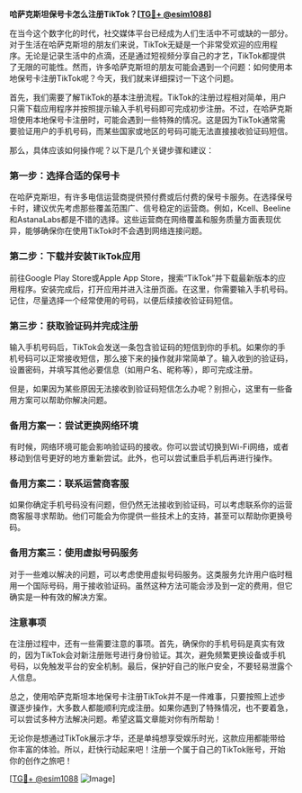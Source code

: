 **哈萨克斯坦保号卡怎么注册TikTok？[[TG💪+ @esim1088](https://t.me/s/esim1088)]**

在当今这个数字化的时代，社交媒体平台已经成为人们生活中不可或缺的一部分。对于生活在哈萨克斯坦的朋友们来说，TikTok无疑是一个非常受欢迎的应用程序。无论是记录生活中的点滴，还是通过短视频分享自己的才艺，TikTok都提供了无限的可能性。然而，许多哈萨克斯坦的朋友可能会遇到一个问题：如何使用本地保号卡注册TikTok呢？今天，我们就来详细探讨一下这个问题。

首先，我们需要了解TikTok的基本注册流程。TikTok的注册过程相对简单，用户只需下载应用程序并按照提示输入手机号码即可完成初步注册。不过，在哈萨克斯坦使用本地保号卡注册时，可能会遇到一些特殊的情况。这是因为TikTok通常需要验证用户的手机号码，而某些国家或地区的号码可能无法直接接收验证码短信。

那么，具体应该如何操作呢？以下是几个关键步骤和建议：

### 第一步：选择合适的保号卡

在哈萨克斯坦，有许多电信运营商提供预付费或后付费的保号卡服务。在选择保号卡时，建议优先考虑那些覆盖范围广、信号稳定的运营商。例如，Kcell、Beeline和AstanaLabs都是不错的选择。这些运营商在网络覆盖和服务质量方面表现优异，能够确保你在使用TikTok时不会遇到网络连接问题。

### 第二步：下载并安装TikTok应用

前往Google Play Store或Apple App Store，搜索“TikTok”并下载最新版本的应用程序。安装完成后，打开应用并进入注册页面。在这里，你需要输入手机号码。记住，尽量选择一个经常使用的号码，以便后续接收验证码短信。

### 第三步：获取验证码并完成注册

输入手机号码后，TikTok会发送一条包含验证码的短信到你的手机。如果你的手机号码可以正常接收短信，那么接下来的操作就非常简单了。输入收到的验证码，设置密码，并填写其他必要信息（如用户名、昵称等），即可完成注册。

但是，如果因为某些原因无法接收到验证码短信怎么办呢？别担心，这里有一些备用方案可以帮助你解决问题。

### 备用方案一：尝试更换网络环境

有时候，网络环境可能会影响验证码的接收。你可以尝试切换到Wi-Fi网络，或者移动到信号更好的地方重新尝试。此外，也可以尝试重启手机后再进行操作。

### 备用方案二：联系运营商客服

如果你确定手机号码没有问题，但仍然无法接收到验证码，可以考虑联系你的运营商客服寻求帮助。他们可能会为你提供一些技术上的支持，甚至可以帮助你更换号码。

### 备用方案三：使用虚拟号码服务

对于一些难以解决的问题，可以考虑使用虚拟号码服务。这类服务允许用户临时租用一个国际号码，用于接收验证码。虽然这种方法可能会涉及到一定的费用，但它确实是一种有效的解决方案。

### 注意事项

在注册过程中，还有一些需要注意的事项。首先，确保你的手机号码是真实有效的，因为TikTok会对新注册账号进行身份验证。其次，避免频繁更换设备或手机号码，以免触发平台的安全机制。最后，保护好自己的账户安全，不要轻易泄露个人信息。

总之，使用哈萨克斯坦本地保号卡注册TikTok并不是一件难事，只要按照上述步骤逐步操作，大多数人都能顺利完成注册。如果你遇到了特殊情况，也不要着急，可以尝试多种方法解决问题。希望这篇文章能对你有所帮助！

无论你是想通过TikTok展示才华，还是单纯想享受娱乐时光，这款应用都能带给你丰富的体验。所以，赶快行动起来吧！注册一个属于自己的TikTok账号，开始你的创作之旅吧！

[[TG💪+ @esim1088](https://t.me/s/esim1088) ![Image](https://i.postimg.cc/4NQfJmqS/Snipaste-2025-05-13-00-14-12.png)]